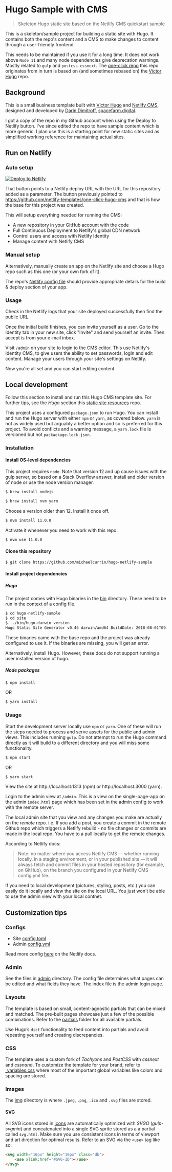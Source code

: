 # Hugo Sample with CMS
> Skeleton Hugo static site based on the Netlify CMS quickstart sample

This is a skeleton/sample project for building a static site with Hugo. It contains both the repo's content and a CMS to make changes to content through a user-friendly frontend.

This needs to be maintained if you use it for a long time. It does not work above `Node 11` and many node dependencies give deprecation warnings. Mostly related to `gulp` and `postcss-cssnext`. The [one-click repo](https://github.com/netlify-templates/one-click-hugo-cms) this repo originates from in turn is based on (and sometimes rebased on) the [Victor Hugo](https://github.com/netlify-templates/victor-hugo) repo.


## Background

This is a small business template built with [Victor Hugo](https://github.com/netlify/victor-hugo) and [Netlify CMS](https://github.com/netlify/netlify-cms), designed and developed by [Darin Dimitroff](http://www.darindimitroff.com/), [spacefarm.digital](https://www.spacefarm.digital).

I got a copy of the repo in my Github account when using the Deploy to Netlify button. I've since edited the repo to have sample content which is more generic. I plan use this is a starting point for new static sites and as simplified working reference for maintaining actual sites.

## Run on Netlify

### Auto setup

[![Deploy to Netlify](https://www.netlify.com/img/deploy/button.svg)](https://app.netlify.com/start/deploy?repository=https://github.com/michaelcurrin/hugo-netlify-sample&stack=cms)

That button points to a Netlify deploy URL with the URL for this repository added as a parameter. The button previously pointed to https://github.com/netlify-templates/one-click-hugo-cms and that is how the base for this project was created.

This will setup everything needed for running the CMS:

- A new repository in your GitHub account with the code
- Full Continuous Deployment to Netlify's global CDN network
- Control users and access with Netlify Identity
- Manage content with Netlify CMS


### Manual setup

Alternatively, manually create an app on the Netlify site and choose a Hugo repo such as this one (or your own fork of it).

The repo's [Netlify config file](/netlify.toml) should provide appropriate details for the build & deploy section of your app.

### Usage

Check in the Netlify logs that your site deployed successfully then find the public URL.

Once the initial build finishes, you can invite yourself as a user. Go to the Identity tab in your new site, click "Invite" and send yourself an invite. Then accept is from your e-mail inbox.

Visit `/admin` on your site to login to the CMS editor. This use Netlify's Identity CMS, to give users the ability to set passwords, login and edit content. Manage your users through your site's settings on Netlify.

Now you're all set and you can start editing content.


## Local development

Follow this section to install and run this Hugo CMS template site. For further tips, see the _Hugo_ section this [static site resources](https://github.com/MichaelCurrin/static-sites-generator-resources) repo.

This project uses a configured `package.json` to run Hugo. You can install and run the Hugo server with either `npm` or `yarn`, as covered below. `yarn` is not as widely used but arguably a better option and so is preferred for this project. To avoid conflicts and a warning message, a `yarn.lock` file is versioned but not `packackage-lock.json`.


### Installation


#### Install OS-level dependencies

This project requires `node`. Note that version 12 and up cause issues with the gulp server, so based on a Stack Overflow answer, install and older version of node or use the node version manager.

```bash
$ brew install nodejs
```

```bash
$ brew install nvm yarn
```

Choose a version older than 12. Install it once off.

```bash
$ nvm install 11.0.0
```

Activate it whenever you need to work with this repo.

```bash
$ nvm use 11.0.0
```

#### Clone this repository

```bash
$ git clone https://github.com/michaelcurrin/hugo-netlify-sample
```

#### Install project dependencies


##### Hugo

The project comes with Hugo binaries in the [bin](/bin/) directory. These need to be run in the context of a config file.

```bash
$ cd hugo-netlify-sample
$ cd site
$ ../bin/hugo.darwin version
Hugo Static Site Generator v0.46 darwin/amd64 BuildDate: 2018-08-01T09:00:55Z
```

These binaries came with the base repo and the project was already configured to use it. If the binaries are missing, you will get an error.

Alternatively, install Hugo. However, these docs do not support running a user installed version of hugo.

##### Node packages

```bash
$ npm install
```

OR

```bash
$ yarn install
```

### Usage

Start the development server locally use `npm` or `yarn`. One of these will run the steps needed to process and serve assets for the public and admin views. This includes running `gulp`. Do not attempt to run the Hugo command directly as it will build to a different directory and you will miss some functionality.

```bash
$ npm start
```

OR

```bash
$ yarn start
```

View the site at http://localhost:1313 (npm) or http://localhost:3000 (yarn).

Login to the admin view at `/admin`. This is a view on the single-page-app on the admin `index.html` page which has been set in the admin config to work with the remote server.

The local admin site that you view and any changes you make are actually on the _remote_ repo. i.e. If you add a post, you create a commit in the remote Github repo which triggers a Netlify rebuild - no file changes or commits are made in the local repo. You have to a pull locally to get the remote changes.

According to Netlify docs:

> Note: no matter where you access Netlify CMS — whether running locally, in a staging environment, or in your published site — it will always fetch and commit files in your hosted repository (for example, on GitHub), on the branch you configured in your Netlify CMS config.yml file.

If you need to local development (pictures, styling, posts, etc.) you can easily do it locally and view the site on the local URL. You just won't be able to use the admin view with your local contnet.


## Customization tips

### Configs

- Site [config.toml](/site/config.toml)
- Admin [config.yml](/site/static/admin/config.yml)

Read more config [here](https://www.netlifycms.org/docs/configuration-options/) on the Netlify docs.

### Admin

See the files in [admin](/site/static/admin/) directory. The config file determines what pages can be edited and what fields they have. The index file is the admin login page.

### Layouts

The template is based on small, content-agnostic partials that can be mixed and matched. The pre-built pages showcase just a few of the possible combinations. Refer to the [partials](/site/layouts/partials) folder for all available partials.

Use Hugo’s `dict` functionality to feed content into partials and avoid repeating yourself and creating discrepancies.

### CSS

The template uses a custom fork of *Tachyons* and *PostCSS* with *cssnext* and *cssnano*. To customize the template for your brand, refer to [_variables.css](/src/css/imports/_variables.css) where most of the important global variables like colors and spacing are stored.

### Images

The [img](/site/static/img/) directory is where `.jpeg`, `.png`, `.ico` and `.svg` files are stored.

#### SVG

All SVG icons stored in [icons](/site/static/img/icons) are automatically optimized with *SVGO* (*gulp-svgmin*) and concatenated into a single SVG sprite stored as a a partial called `svg.html`. Make sure you use consistent icons in terms of viewport and art direction for optimal results. Refer to an SVG via the `<use>` tag like so:

```html
<svg width="16px" height="16px" class="db">
    <use xlink:href="#SVG-ID"></use>
</svg>
```
